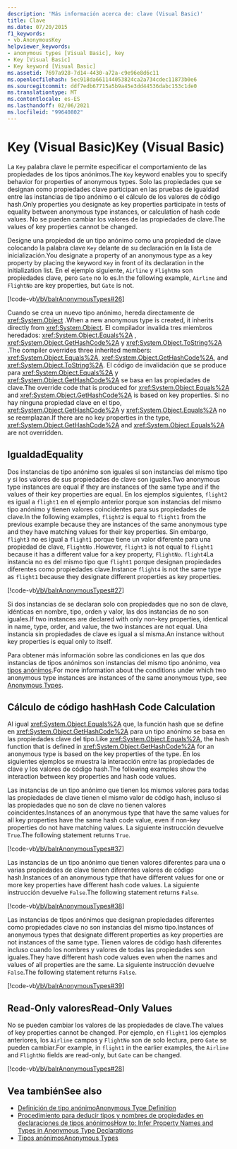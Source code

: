 ```yaml
---
description: 'Más información acerca de: clave (Visual Basic)'
title: Clave
ms.date: 07/20/2015
f1_keywords:
- vb.AnonymousKey
helpviewer_keywords:
- anonymous types [Visual Basic], key
- Key [Visual Basic]
- Key keyword [Visual Basic]
ms.assetid: 7697a928-7d14-4430-a72a-c9e96e8d6c11
ms.openlocfilehash: 5ec918da661144053824ca2a734cdec11873b0e6
ms.sourcegitcommit: ddf7edb67715a5b9a45e3dd44536dabc153c1de0
ms.translationtype: MT
ms.contentlocale: es-ES
ms.lasthandoff: 02/06/2021
ms.locfileid: "99640802"
---
```

# <a name="key-visual-basic"></a><span data-ttu-id="e2756-103">Key (Visual Basic)</span><span class="sxs-lookup"><span data-stu-id="e2756-103">Key (Visual Basic)</span></span>

<span data-ttu-id="e2756-104">La `Key` palabra clave le permite especificar el comportamiento de las propiedades de los tipos anónimos.</span><span class="sxs-lookup"><span data-stu-id="e2756-104">The `Key` keyword enables you to specify behavior for properties of anonymous types.</span></span> <span data-ttu-id="e2756-105">Solo las propiedades que se designan como propiedades clave participan en las pruebas de igualdad entre las instancias de tipo anónimo o el cálculo de los valores de código hash.</span><span class="sxs-lookup"><span data-stu-id="e2756-105">Only properties you designate as key properties participate in tests of equality between anonymous type instances, or calculation of hash code values.</span></span> <span data-ttu-id="e2756-106">No se pueden cambiar los valores de las propiedades de clave.</span><span class="sxs-lookup"><span data-stu-id="e2756-106">The values of key properties cannot be changed.</span></span>  
  
 <span data-ttu-id="e2756-107">Designe una propiedad de un tipo anónimo como una propiedad de clave colocando la palabra clave `Key` delante de su declaración en la lista de inicialización.</span><span class="sxs-lookup"><span data-stu-id="e2756-107">You designate a property of an anonymous type as a key property by placing the keyword `Key` in front of its declaration in the initialization list.</span></span> <span data-ttu-id="e2756-108">En el ejemplo siguiente, `Airline` y `FlightNo` son propiedades clave, pero `Gate` no lo es.</span><span class="sxs-lookup"><span data-stu-id="e2756-108">In the following example, `Airline` and `FlightNo` are key properties, but `Gate` is not.</span></span>  
  
 [!code-vb[VbVbalrAnonymousTypes#26](~/samples/snippets/visualbasic/VS_Snippets_VBCSharp/VbVbalrAnonymousTypes/VB/Class2.vb#26)]  
  
 <span data-ttu-id="e2756-109">Cuando se crea un nuevo tipo anónimo, hereda directamente de <xref:System.Object> .</span><span class="sxs-lookup"><span data-stu-id="e2756-109">When a new anonymous type is created, it inherits directly from <xref:System.Object>.</span></span> <span data-ttu-id="e2756-110">El compilador invalida tres miembros heredados: <xref:System.Object.Equals%2A> , <xref:System.Object.GetHashCode%2A> y <xref:System.Object.ToString%2A> .</span><span class="sxs-lookup"><span data-stu-id="e2756-110">The compiler overrides three inherited members: <xref:System.Object.Equals%2A>, <xref:System.Object.GetHashCode%2A>, and <xref:System.Object.ToString%2A>.</span></span> <span data-ttu-id="e2756-111">El código de invalidación que se produce para <xref:System.Object.Equals%2A> y <xref:System.Object.GetHashCode%2A> se basa en las propiedades de clave.</span><span class="sxs-lookup"><span data-stu-id="e2756-111">The override code that is produced for <xref:System.Object.Equals%2A> and <xref:System.Object.GetHashCode%2A> is based on key properties.</span></span> <span data-ttu-id="e2756-112">Si no hay ninguna propiedad clave en el tipo, <xref:System.Object.GetHashCode%2A> y <xref:System.Object.Equals%2A> no se reemplazan.</span><span class="sxs-lookup"><span data-stu-id="e2756-112">If there are no key properties in the type, <xref:System.Object.GetHashCode%2A> and <xref:System.Object.Equals%2A> are not overridden.</span></span>  
  
## <a name="equality"></a><span data-ttu-id="e2756-113">Igualdad</span><span class="sxs-lookup"><span data-stu-id="e2756-113">Equality</span></span>  

 <span data-ttu-id="e2756-114">Dos instancias de tipo anónimo son iguales si son instancias del mismo tipo y si los valores de sus propiedades de clave son iguales.</span><span class="sxs-lookup"><span data-stu-id="e2756-114">Two anonymous type instances are equal if they are instances of the same type and if the values of their key properties are equal.</span></span> <span data-ttu-id="e2756-115">En los ejemplos siguientes, `flight2` es igual a `flight1` en el ejemplo anterior porque son instancias del mismo tipo anónimo y tienen valores coincidentes para sus propiedades de clave.</span><span class="sxs-lookup"><span data-stu-id="e2756-115">In the following examples, `flight2` is equal to `flight1` from the previous example because they are instances of the same anonymous type and they have matching values for their key properties.</span></span> <span data-ttu-id="e2756-116">Sin embargo, `flight3` no es igual a `flight1` porque tiene un valor diferente para una propiedad de clave, `FlightNo` .</span><span class="sxs-lookup"><span data-stu-id="e2756-116">However, `flight3` is not equal to `flight1` because it has a different value for a key property, `FlightNo`.</span></span> <span data-ttu-id="e2756-117">`flight4`La instancia no es del mismo tipo que `flight1` porque designan propiedades diferentes como propiedades clave.</span><span class="sxs-lookup"><span data-stu-id="e2756-117">Instance `flight4` is not the same type as `flight1` because they designate different properties as key properties.</span></span>  
  
 [!code-vb[VbVbalrAnonymousTypes#27](~/samples/snippets/visualbasic/VS_Snippets_VBCSharp/VbVbalrAnonymousTypes/VB/Class2.vb#27)]  
  
 <span data-ttu-id="e2756-118">Si dos instancias de se declaran solo con propiedades que no son de clave, idénticas en nombre, tipo, orden y valor, las dos instancias de no son iguales.</span><span class="sxs-lookup"><span data-stu-id="e2756-118">If two instances are declared with only non-key properties, identical in name, type, order, and value, the two instances are not equal.</span></span> <span data-ttu-id="e2756-119">Una instancia sin propiedades de clave es igual a sí misma.</span><span class="sxs-lookup"><span data-stu-id="e2756-119">An instance without key properties is equal only to itself.</span></span>  
  
 <span data-ttu-id="e2756-120">Para obtener más información sobre las condiciones en las que dos instancias de tipos anónimos son instancias del mismo tipo anónimo, vea [tipos anónimos](../../programming-guide/language-features/objects-and-classes/anonymous-types.md).</span><span class="sxs-lookup"><span data-stu-id="e2756-120">For more information about the conditions under which two anonymous type instances are instances of the same anonymous type, see [Anonymous Types](../../programming-guide/language-features/objects-and-classes/anonymous-types.md).</span></span>  
  
## <a name="hash-code-calculation"></a><span data-ttu-id="e2756-121">Cálculo de código hash</span><span class="sxs-lookup"><span data-stu-id="e2756-121">Hash Code Calculation</span></span>  

 <span data-ttu-id="e2756-122">Al igual <xref:System.Object.Equals%2A> que, la función hash que se define en <xref:System.Object.GetHashCode%2A> para un tipo anónimo se basa en las propiedades clave del tipo.</span><span class="sxs-lookup"><span data-stu-id="e2756-122">Like <xref:System.Object.Equals%2A>, the hash function that is defined in <xref:System.Object.GetHashCode%2A> for an anonymous type is based on the key properties of the type.</span></span> <span data-ttu-id="e2756-123">En los siguientes ejemplos se muestra la interacción entre las propiedades de clave y los valores de código hash.</span><span class="sxs-lookup"><span data-stu-id="e2756-123">The following examples show the interaction between key properties and hash code values.</span></span>  
  
 <span data-ttu-id="e2756-124">Las instancias de un tipo anónimo que tienen los mismos valores para todas las propiedades de clave tienen el mismo valor de código hash, incluso si las propiedades que no son de clave no tienen valores coincidentes.</span><span class="sxs-lookup"><span data-stu-id="e2756-124">Instances of an anonymous type that have the same values for all key properties have the same hash code value, even if non-key properties do not have matching values.</span></span> <span data-ttu-id="e2756-125">La siguiente instrucción devuelve `True`.</span><span class="sxs-lookup"><span data-stu-id="e2756-125">The following statement returns `True`.</span></span>  
  
 [!code-vb[VbVbalrAnonymousTypes#37](~/samples/snippets/visualbasic/VS_Snippets_VBCSharp/VbVbalrAnonymousTypes/VB/Class2.vb#37)]  
  
 <span data-ttu-id="e2756-126">Las instancias de un tipo anónimo que tienen valores diferentes para una o varias propiedades de clave tienen diferentes valores de código hash.</span><span class="sxs-lookup"><span data-stu-id="e2756-126">Instances of an anonymous type that have different values for one or more key properties have different hash code values.</span></span> <span data-ttu-id="e2756-127">La siguiente instrucción devuelve `False`.</span><span class="sxs-lookup"><span data-stu-id="e2756-127">The following statement returns `False`.</span></span>  
  
 [!code-vb[VbVbalrAnonymousTypes#38](~/samples/snippets/visualbasic/VS_Snippets_VBCSharp/VbVbalrAnonymousTypes/VB/Class2.vb#38)]  
  
 <span data-ttu-id="e2756-128">Las instancias de tipos anónimos que designan propiedades diferentes como propiedades clave no son instancias del mismo tipo.</span><span class="sxs-lookup"><span data-stu-id="e2756-128">Instances of anonymous types that designate different properties as key properties are not instances of the same type.</span></span> <span data-ttu-id="e2756-129">Tienen valores de código hash diferentes incluso cuando los nombres y valores de todas las propiedades son iguales.</span><span class="sxs-lookup"><span data-stu-id="e2756-129">They have different hash code values even when the names and values of all properties are the same.</span></span> <span data-ttu-id="e2756-130">La siguiente instrucción devuelve `False`.</span><span class="sxs-lookup"><span data-stu-id="e2756-130">The following statement returns `False`.</span></span>  
  
 [!code-vb[VbVbalrAnonymousTypes#39](~/samples/snippets/visualbasic/VS_Snippets_VBCSharp/VbVbalrAnonymousTypes/VB/Class2.vb#39)]  
  
## <a name="read-only-values"></a><span data-ttu-id="e2756-131">Read-Only valores</span><span class="sxs-lookup"><span data-stu-id="e2756-131">Read-Only Values</span></span>  

 <span data-ttu-id="e2756-132">No se pueden cambiar los valores de las propiedades de clave.</span><span class="sxs-lookup"><span data-stu-id="e2756-132">The values of key properties cannot be changed.</span></span> <span data-ttu-id="e2756-133">Por ejemplo, en `flight1` los ejemplos anteriores, los `Airline` campos y `FlightNo` son de solo lectura, pero `Gate` se pueden cambiar.</span><span class="sxs-lookup"><span data-stu-id="e2756-133">For example, in `flight1` in the earlier examples, the `Airline` and `FlightNo` fields are read-only, but `Gate` can be changed.</span></span>  
  
 [!code-vb[VbVbalrAnonymousTypes#28](~/samples/snippets/visualbasic/VS_Snippets_VBCSharp/VbVbalrAnonymousTypes/VB/Class2.vb#28)]  
  
## <a name="see-also"></a><span data-ttu-id="e2756-134">Vea también</span><span class="sxs-lookup"><span data-stu-id="e2756-134">See also</span></span>

- [<span data-ttu-id="e2756-135">Definición de tipo anónimo</span><span class="sxs-lookup"><span data-stu-id="e2756-135">Anonymous Type Definition</span></span>](../../programming-guide/language-features/objects-and-classes/anonymous-type-definition.md)
- [<span data-ttu-id="e2756-136">Procedimiento para deducir tipos y nombres de propiedades en declaraciones de tipos anónimos</span><span class="sxs-lookup"><span data-stu-id="e2756-136">How to: Infer Property Names and Types in Anonymous Type Declarations</span></span>](../../programming-guide/language-features/objects-and-classes/how-to-infer-property-names-and-types-in-anonymous-type-declarations.md)
- [<span data-ttu-id="e2756-137">Tipos anónimos</span><span class="sxs-lookup"><span data-stu-id="e2756-137">Anonymous Types</span></span>](../../programming-guide/language-features/objects-and-classes/anonymous-types.md)

